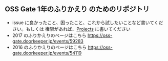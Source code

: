 ## OSS Gate 1年のふりかえり のためのリポジトリ
- issue に良かったこと、困ったこと、これから試したいことなど書いてください。もしくは 権限があれば、[Projects](https://github.com/oss-gate/retrospective/projects) に書いてください
- 2017 のふりかえりのページはこちら https://oss-gate.doorkeeper.jp/events/59283
- 2016 のふりかえりのページはこちら https://oss-gate.doorkeeper.jp/events/54119
